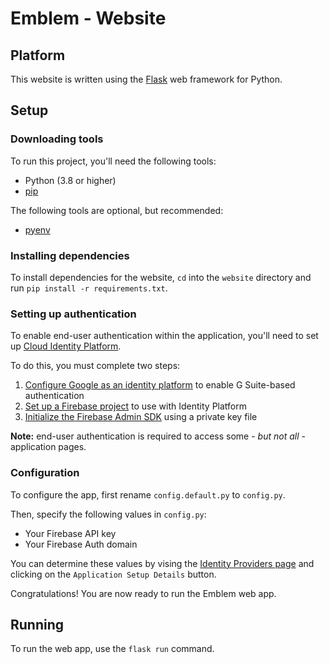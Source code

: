 # Emblem - Website

## Platform
This website is written using the
[Flask](https://flask.palletsprojects.com/en/2.0.x/) web framework for Python.

## Setup

### Downloading tools
To run this project, you'll need the following tools:

* Python (3.8 or higher)
* [pip](https://pypi.org/project/pip/)

The following tools are optional, but recommended:

* [pyenv](https://github.com/pyenv/pyenv)

### Installing dependencies
To install dependencies for the website, `cd` into the `website` directory and
run `pip install -r requirements.txt`.

### Setting up authentication
To enable end-user authentication within the application, you'll need to set up
[Cloud Identity Platform](https://cloud.google.com/identity-platform).

To do this, you must complete two steps:
1. [Configure Google as an identity platform](https://cloud.google.com/identity-platform/docs/web/google#configuring_as_a_provider) to enable G Suite-based authentication
1. [Set up a Firebase project](https://firebase.google.com/docs/admin/setup#set-up-project-and-service-account) to use with Identity Platform
1. [Initialize the Firebase Admin SDK](https://firebase.google.com/docs/admin/setup#initialize-sdk) using a private key file

**Note:** end-user authentication is required to access
some - _but not all_ - application pages.

### Configuration
To configure the app, first rename `config.default.py` to `config.py`.

Then, specify the following values in `config.py`:
 - Your Firebase API key
 - Your Firebase Auth domain

You can determine these values by vising the
[Identity Providers page](https://console.cloud.google.com/customer-identity/providers) and clicking on the `Application Setup Details` button.

Congratulations! You are now ready to run the Emblem web app.

## Running
To run the web app, use the `flask run` command.
